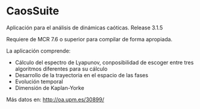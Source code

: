 # CaosSuite
Aplicación para el análisis de dinámicas caóticas.
Release 3.1.5

Requiere de MCR 7.6 o superior para compilar de forma apropiada.

La aplicación comprende:

- Cálculo del espectro de Lyapunov, conposibilidad de escoger entre tres algoritmos diferentes para su cálculo
- Desarrollo de la trayectoria en el espacio de las fases
- Evolución temporal
- Dimensión de Kaplan-Yorke

Más datos en:  http://oa.upm.es/30899/


 


